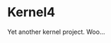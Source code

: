 <!---
 Copyright (C) 2018 DropDemBits
 
 This file is part of Kernel4.
 
 Kernel4 is free software: you can redistribute it and/or modify
 it under the terms of the GNU General Public License as published by
 the Free Software Foundation, either version 3 of the License, or
 (at your option) any later version.
 
 Kernel4 is distributed in the hope that it will be useful,
 but WITHOUT ANY WARRANTY; without even the implied warranty of
 MERCHANTABILITY or FITNESS FOR A PARTICULAR PURPOSE.  See the
 GNU General Public License for more details.
 
 You should have received a copy of the GNU General Public License
 along with Kernel4.  If not, see <http://www.gnu.org/licenses/>.
 
-->

# Kernel4
Yet another kernel project. Woo...
